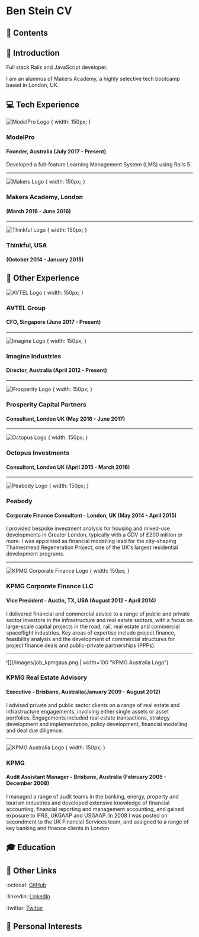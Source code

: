 # Ben Stein CV

## :twisted_rightwards_arrows: Contents

## :wave: Introduction 

Full stack Rails and JavaScript developer. 

I am an alumnus of Makers Academy, a highly selective tech bootcamp based in London, UK. 

## :computer: Tech Experience 

![](/images/project_modelpro.png?raw=true "ModelPro Logo") { width: 150px; }
### ModelPro 
#### Founder, Australia (July 2017 - Present)
Developed a full-feature Learning Management System (LMS) using Rails 5. 

---

![](/images/ed_ma.png?raw=true "Makers Logo") { width: 150px; }
### Makers Academy, London 
#### (March 2016 - June 2016)

---

![](/images/ed_thinkful.png?raw=true "Thinkful Logo") { width: 150px; }
### Thinkful, USA 
#### (October 2014 - January 2015)

## :briefcase: Other Experience 

![](/images/job_avtel.png?raw=true "AVTEL Logo") { width: 150px; }
### AVTEL Group
#### CFO, Singapore (June 2017 - Present)

---

![](/images/job_imagine.png?raw=true "Imagine Logo") { width: 150px; }
### Imagine Industries
#### Director, Australia (April 2012 - Present)

---

![](/images/job_prosperity.jpg?raw=true "Prosperity Logo") { width: 150px; }
### Prosperity Capital Partners 
#### Consultant, London UK (May 2016 - June 2017)

---

![](/images/job_octopus.jpg?raw=true "Octopus Logo") { width: 150px; }
### Octopus Investments
#### Consultant, London UK (April 2015 - March 2016)

---

![](/images/job_peabody.png?raw=true "Peabody Logo") { width: 150px; }
### Peabody
#### Corporate Finance Consultant - London, UK (May 2014 - April 2015)
I provided bespoke investment analysis for housing and mixed-use developments in Greater London, typically with a GDV of £200 million or more. I was appointed as financial modelling lead for the city-shaping Thamesmead Regeneration Project, one of the UK's largest residential development programs.

---

![](/images/job_kpmgcf.png?raw=true "KPMG Corporate Finance Logo") { width: 150px; }
### KPMG Corporate Finance LLC
#### Vice President - Austin, TX, USA (August 2012 - April 2014)
I delivered financial and commercial advice to a range of public and private sector investors in the infrastructure and real estate sectors, with a focus on large-scale capital projects in the road, rail, real estate and commercial spaceflight industries. Key areas of expertise include project finance, feasibility analysis and the development of commercial structures for project finance deals and public-private partnerships (PPPs).

---

![](/images/job_kpmgaus.png | width=100 "KPMG Australia Logo") 
### KPMG Real Estate Advisory
#### Executive - Brisbane, Australia(January 2009 - August 2012)
I advised private and public sector clients on a range of real estate and infrastructure engagements, involving either single assets or asset portfolios. Engagements included real estate transactions, strategy development and implementation, policy development, financial modelling and deal due diligence.

---

![](/images/job_kpmgaus.png?raw=true "KPMG Australia Logo") { width: 150px; }
### KPMG
#### Audit Assistant Manager - Brisbane, Australia (February 2005 - December 2008)
I managed a range of audit teams in the banking, energy, property and tourism industries and developed extensive knowledge of financial accounting, financial reporting and management accounting, and gained exposure to IFRS, UKGAAP and USGAAP. In 2008 I was posted on secondment to the UK Financial Services team, and assigned to a range of key banking and finance clients in London.

## :mortar_board: Education 

## :link: Other Links 
:octocat: [GitHub](https://github.com/bpstein)

:linkedin: [LinkedIn](https://www.linkedin.com/in/bpstein/)

:twitter: [Twitter](https://twitter.com/bensteinsays)

## :hamburger: Personal Interests 